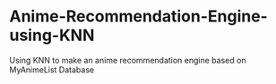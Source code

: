 # Anime-Recommendation-Engine-using-KNN
Using KNN to make an anime recommendation engine based on MyAnimeList Database
